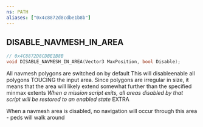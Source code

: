 ```yaml
---
ns: PATH
aliases: ["0x4c8872d8cdbe1b8b"]
---
```

## DISABLE_NAVMESH_IN_AREA

```c
// 0x4C8872D8CDBE1B8B
void DISABLE_NAVMESH_IN_AREA(Vector3 MaxPosition, bool Disable);
```

All navmesh polygons are switched on by default This will disableenable all polygons TOUCING the input area. Since polygons are irregular in size, it means that the area will likely extend somewhat further than the specified minmax extents *When a mission script exits, all areas disabled by that script will be restored to an enabled state* EXTRA

When a navmesh area is disabled, no navigation will occur through this area - peds will walk around

